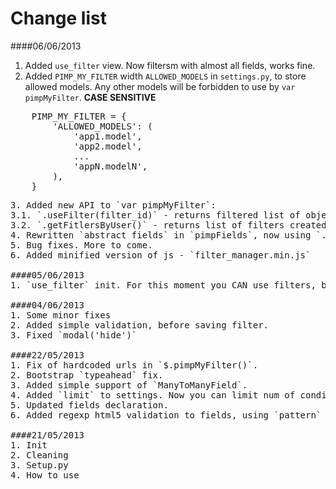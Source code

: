 Change list
===========
####06/06/2013

1. Added `use_filter` view. Now filtersm with almost all fields, works fine.
2. Added `PIMP_MY_FILTER` width `ALLOWED_MODELS` in `settings.py`, to store allowed models. Any other models will be forbidden to use by `var pimpMyFilter`. **CASE SENSITIVE**
<pre>
    PIMP_MY_FILTER = {
        'ALLOWED_MODELS': (
            'app1.model', 
            'app2.model',
            ...
            'appN.modelN',
        ),
    }
<pre>
3. Added new API to `var pimpMyFilter`: 
3.1. `.useFilter(filter_id)` - returns filtered list of objects.
3.2. `.getFitlersByUser()` - returns list of filters created by user.
4. Rewritten `abstract fields` in `pimpFields`, now using `.data()` to store `name`,`type` and `fk_id` on choice.
5. Bug fixes. More to come.
6. Added minified version of js - `filter_manager.min.js`

####05/06/2013
1. `use_filter` init. For this moment you CAN use filters, but no API yet. Also, lot of bugs. At this moment works filters, such as:`name` `equal` `some_value`. `http://<your_host>/pimp-my-filter/use_filter/?filter_id=2`

####04/06/2013
1. Some minor fixes
2. Added simple validation, before saving filter.
3. Fixed `modal('hide')`

####22/05/2013
1. Fix of hardcoded urls in `$.pimpMyFilter()`.
2. Bootstrap `typeahead` fix.
3. Added simple support of `ManyToManyField`.
4. Added `limit` to settings. Now you can limit num of conditions for user. Default `limit:0` (unlimited).
5. Updated fields declaration.
6. Added regexp html5 validation to fields, using `pattern` attribute. Not tested yet.

####21/05/2013
1. Init
2. Cleaning
3. Setup.py
4. How to use

